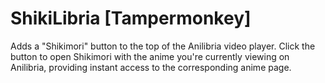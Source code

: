 # ShikiLibria [Tampermonkey]
Adds a "Shikimori" button to the top of the Anilibria video player. Click the button to open Shikimori with the anime you're currently viewing on Anilibria, providing instant access to the corresponding anime page.
